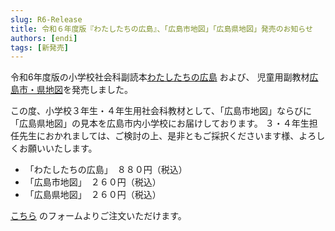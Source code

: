 ```yaml
---
slug: R6-Release
title: 令和６年度版『わたしたちの広島』、「広島市地図」「広島県地図」発売のお知らせ
authors: [endi]
tags: [新発売]
---
```


令和6年度版の小学校社会科副読本[わたしたちの広島](/docs/watashitachi-no-hiroshima) および、
児童用副教材[広島市・県地図](/docs/city-pref-maps)を発売しました。

この度、小学校３年生・４年生用社会科教材として、「広島市地図」ならびに「広島県地図」の見本を広島市内小学校にお届けしております。
３・４年生担任先生におかれましては、ご検討の上、是非ともご採択くださいます様、よろしくお願いいたします。

- 「わたしたちの広島」　８８０円（税込）
- 「広島市地図」　２６０円（税込）
- 「広島県地図」　２６０円（税込）

[こちら](https://forms.gle/6u5BAaspssEDjGtf8) のフォームよりご注文いただけます。
